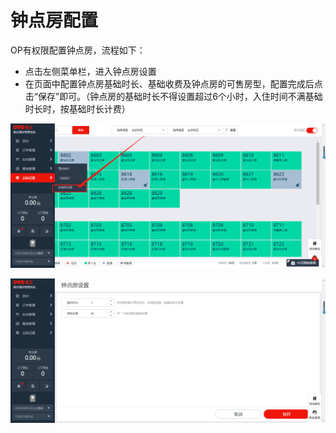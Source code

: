 # 钟点房配置

OP有权限配置钟点房，流程如下：

* 点击左侧菜单栏，进入钟点房设置
* 在页面中配置钟点房基础时长、基础收费及钟点房的可售房型，配置完成后点击“保存”即可。（钟点房的基础时长不得设置超过6个小时，入住时间不满基础时长时，按基础时长计费）

![](../../.gitbook/assets/image%20%28787%29.png)

![](../../.gitbook/assets/image%20%28213%29.png)



